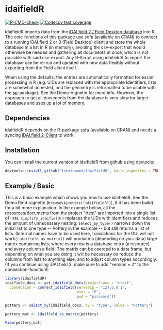 
# idaifieldR

<!-- badges: start -->
[![R-CMD-check](https://github.com/lsteinmann/idaifieldR/workflows/R-CMD-check/badge.svg)](https://github.com/lsteinmann/idaifieldR/actions)
[![Codecov test coverage](https://codecov.io/gh/lsteinmann/idaifieldR/branch/main/graph/badge.svg)](https://codecov.io/gh/lsteinmann/idaifieldR?branch=main)
<!-- badges: end -->

idaifieldR imports data from the [iDAI.field 2 / Field Desktop database](https://github.com/dainst/idai-field) into R. The core functions of this package use [sofa](https://github.com/ropensci/sofa) (available on CRAN) to connect to a running iDAI.field 2 or 3 (Field Desktop) client and store the whole database in a list in R (in memory), avoiding the csv-export that would otherwise be needed and gathering all documents at once, which is not possible with said csv-export. Any R-Script using idaifieldR to import the database can be re-run and updated with new data flexibly without exporting from the Field client itself. 

When using the defaults, the entries are automatically formatted for easier processing in R (e.g. UIDs are replaced with the appropriate Identifiers, lists are somewhat unnested, and the geometry is reformatted to be usable with the [sp](https://cran.r-project.org/web/packages/sp/index.html)-package). See the Demo-Vignette for more info. However, the approach to get all documents from the database is very slow for larger databases and uses up a lot of memory. 

## Dependencies

idaifieldR depends on the R-package [sofa](https://github.com/ropensci/sofa) (available on CRAN) and needs a syncing [iDAI.field 2-Client](https://github.com/dainst/idai-field) to work.

## Installation

You can install the current version of idaifieldR from github using devtools:

``` r
devtools::install_github("lsteinmann/idaifieldR", build_vignettes = TRUE)
```



## Example / Basic 

This is a basic example which shows you how to use idaifieldR. See the Demo.Rmd-vignette (`browseVignettes("idaifieldR")`), if it has been build) for a bit more explanation. In the example below, all the resources/documents from the project "rtest" are imported into a single list of lists. `simplify_idaifield()` replaces the UIDs with identifiers and reduces the amount of unnecessary nesting.  `select_by_type()` narrows down the initial list to one type -- Pottery in the example -- but still returns a list of lists. (Internal names have to be used here, translations for the GUI will not work.) `idaifield_as_matrix()` will produce a (depending on your data) large matrix containing lists, where every row is a database entry (a resource) and every column a field. The matrix can be coerced to a data.frame, but depending on what you are doing it will be necessary do reduce the columns from lists to anything else, and to adjust column types accordingly. (If you continue using iDAI.field 2, make sure to add "version = 2" to the connection-function!)

``` r
library(idaifieldR)
idaifield_docs <- get_idaifield_docs(projectname = "rtest",
  connection = connect_idaifield(serverip = "127.0.0.1",
                                 user = "R", 
                                 pwd = "password"))

pottery <- select_by(idaifield_docs, by = "type", value = "Pottery")

pottery_mat <- idaifield_as_matrix(pottery)

View(pottery_mat)
```

